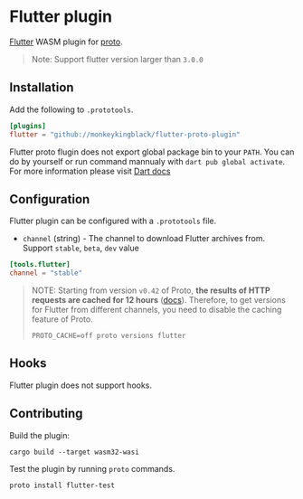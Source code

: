 # Flutter plugin

[Flutter](https://flutter.dev/) WASM plugin for [proto](https://github.com/moonrepo/proto).

> Note: Support flutter version larger than `3.0.0`

## Installation

Add the following to `.prototools`.

```toml
[plugins]
flutter = "github://monkeykingblack/flutter-proto-plugin"
```

Flutter proto flugin does not export global package bin to your `PATH`. You can do by yourself or run command mannualy with `dart pub global activate`. For more information please visit [Dart docs](https://dart.dev/tools/pub/cmd/pub-global#running-a-script-from-your-path)

## Configuration

Flutter plugin can be configured with a `.prototools` file.

- `channel` (string) - The channel to download Flutter archives from. Support `stable`, `beta`, `dev` value

```toml
[tools.flutter]
channel = "stable"
```

> NOTE: Starting from version `v0.42` of Proto, **the results of HTTP requests are cached for 12 hours** ([docs](https://moonrepo.dev/blog/proto-v0.42#other-changes)). Therefore, to get versions for Flutter from different channels, you need to disable the caching feature of Proto.
> 
> ```shell
> PROTO_CACHE=off proto versions flutter
> ```

## Hooks

Flutter plugin does not support hooks.

## Contributing

Build the plugin:

```shell
cargo build --target wasm32-wasi
```

Test the plugin by running `proto` commands.

```shell
proto install flutter-test
```
